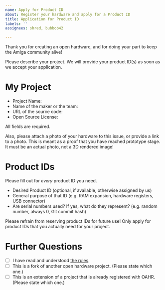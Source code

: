 ```yaml
---
name: Apply for Product ID
about: Register your hardware and apply for a Product ID
title: Application for Product ID
labels: ''
assignees: shred, bubbob42

---
```


Thank you for creating an open hardware, and for doing your part to keep the Amiga community alive!

Please describe your project. We will provide your product ID(s) as soon as we accept your application.

# My Project

* Project Name:
* Name of the maker or the team:
* URL of the source code:
* Open Source License:

All fields are required.

Also, please attach a photo of your hardware to this issue, or provide a link to a photo. This is meant as a proof that you have reached prototype stage. It must be an actual photo, not a 3D rendered image!

# Product IDs

Please fill out for _every_ product ID you need.

* Desired Product ID (optional, if available, otherwise assigned by us)
* General purpose of that ID (e.g. RAM expansion, hardware registers, USB connector)
* Are serial numbers used? If yes, what do they represent? (e.g. random number, always 0, Git commit hash)

Please refrain from reserving product IDs for future use! Only apply for product IDs that you actually need for your project.

# Further Questions

* [ ] I have read and understood [the rules](https://oahr.github.io/oahr/application.html#the-rules).
* [ ] This is a fork of another open hardware project. (Please state which one.)
* [ ] This is an extension of a project that is already registered with OAHR. (Please state which one.)
